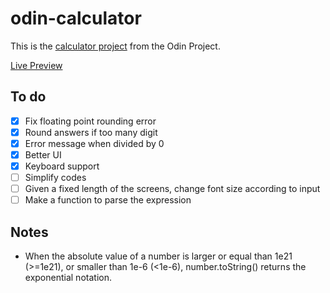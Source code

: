 # odin-calculator

This is the [calculator project](https://www.theodinproject.com/paths/foundations/courses/foundations/lessons/calculator) from the Odin Project.

[Live Preview](https://qibinchen94.github.io/odin-calculator/)

## To do

- [x] Fix floating point rounding error
- [x] Round answers if too many digit
- [x] Error message when divided by 0
- [x] Better UI
- [x] Keyboard support
- [ ] Simplify codes
- [ ] Given a fixed length of the screens, change font size according to input
- [ ] Make a function to parse the expression

## Notes

- When the absolute value of a number is larger or equal than 1e21 (>=1e21), or smaller than 1e-6 (<1e-6), number.toString() returns the exponential notation.
